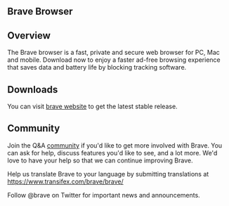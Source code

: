 ## Brave Browser

## Overview
The Brave browser is a fast, private and secure web browser for PC, Mac and mobile. Download now to enjoy a faster ad-free browsing experience that saves data and battery life by blocking tracking software.

## Downloads
You can visit [brave website](https://brave.com/download) to get the latest stable release.

## Community
Join the Q&A [community](https://community.brave.com/) if you'd like to get more involved with Brave. You can ask for help, discuss features you'd like to see, and a lot more. We'd love to have your help so that we can continue improving Brave.

Help us translate Brave to your language by submitting translations at https://www.transifex.com/brave/brave/

Follow @brave on Twitter for important news and announcements.
